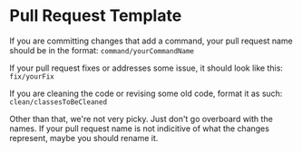 # Pull Request Template
If you are committing changes that add a command, your pull request name should be in the format:
`command/yourCommandName`

If your pull request fixes or addresses some issue, it should look like this:
`fix/yourFix`

If you are cleaning the code or revising some old code, format it as such:
`clean/classesToBeCleaned`

Other than that, we're not very picky. Just don't go overboard with the names. If your pull request name is not indicitive of what the changes represent, maybe you should rename it.
